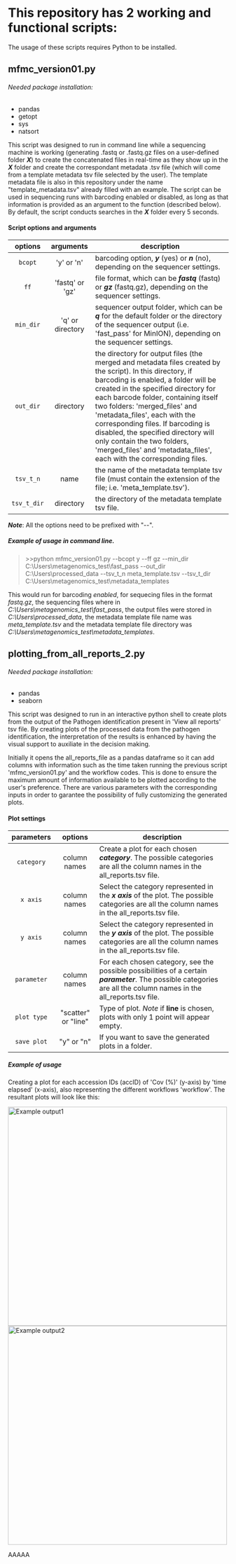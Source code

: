 # This repository has 2 working and functional scripts:
The usage of these scripts requires Python to be installed.

## mfmc_version01.py
###### Needed package installation:
- pandas
- getopt
- sys
- natsort

This script was designed to run in command line while a sequencing machine is working (generating .fastq or .fastq.gz files on a user-defined folder ***X***) to create the concatenated files in real-time as they show up in the ***X*** folder and create the correspondant metadata .tsv file (which will come from a template metadata tsv file selected by the user). The template metadata file is also in this repository under the name "template_metadata.tsv" already filled with an example.
The script can be used in sequencing runs with barcoding enabled or disabled, as long as that information is provided as an argument to the function (described below).
By default, the script conducts searches in the ***X*** folder every 5 seconds.

#### Script options and arguments
| options | arguments | description |
| :------: | :----: |-----------|
| `bcopt` | 'y' or 'n' | barcoding option, ***y*** (yes) or ***n*** (no), depending on the sequencer settings.|
| `ff` | 'fastq' or 'gz' | file format, which can be ***fastq*** (fastq) or ***gz*** (fastq.gz), depending on the sequencer settings.|
| `min_dir` | 'q' or directory | sequencer output folder, which can be ***q*** for the default folder or the directory of the sequencer output (i.e. 'fast_pass' for MinION), depending on the sequencer settings.|
| `out_dir` | directory | the directory for output files (the merged and metadata files created by the script). In this directory, if barcoding is enabled, a folder will be created in the specified directory for each barcode folder, containing itself two folders: 'merged_files' and 'metadata_files', each with the corresponding files. If barcoding is disabled, the specified directory will only contain the two folders, 'merged_files' and 'metadata_files', each with the corresponding files.|
| `tsv_t_n` | name | the name of the metadata template tsv file (must contain the extension of the file; i.e. 'meta_template.tsv').|
| `tsv_t_dir` | directory | the directory of the metadata template tsv file. |

***Note***: All the options need to be prefixed with "--".

##### Example of usage in command line.
> \>\>python mfmc_version01.py --bcopt y --ff gz --min_dir C:\Users\metagenomics_test\fast_pass --out_dir C:\Users\processed_data --tsv_t_n meta_template.tsv --tsv_t_dir C:\Users\metagenomics_test\metadata_templates

This would run for barcoding *enabled*, for sequecing files in the format *fastq.gz*, the sequencing files where in *C:\Users\metagenomics_test\fast_pass*, the output files were stored in *C:\Users\processed_data*, the metadata template file name was *meta_template.tsv* and the metadata template file directory was *C:\Users\metagenomics_test\metadata_templates*.


## plotting_from_all_reports_2.py
###### Needed package installation:
- pandas
- seaborn

This script was designed to run in an interactive python shell to create plots from the output of the Pathogen identification present in 'View all reports' tsv file. By creating plots of the processed data from the pathogen identification, the interpretation of the results is enhanced by having the visual support to auxiliate in the decision making.

Initially it opens the all_reports_file as a pandas dataframe so it can add columns with information such as the time taken running the previous script 'mfmc_version01.py' and the workflow codes. This is done to ensure the maximum amount of information available to be plotted according to the user's preference.
There are various parameters with the corresponding inputs in order to garantee the possibility of fully customizing the generated plots.

#### Plot settings
| parameters | options | description |
| :------: | :----: | ----------- |
| `category` | column names | Create a plot for each chosen ***category***. The possible categories are all the column names in the all_reports.tsv file. |
| `x axis` | column names | Select the category represented in the ***x axis*** of the plot. The possible categories are all the column names in the all_reports.tsv file. |
| `y axis` | column names | Select the category represented in the ***y axis*** of the plot. The possible categories are all the column names in the all_reports.tsv file. |
| `parameter` | column names | For each chosen category, see the possible possibilities of a certain ***parameter***. The possible categories are all the column names in the all_reports.tsv file. |
| `plot type` | "scatter" or "line" | Type of plot. *Note* if **line** is chosen, plots with only 1 point will appear empty. |
| `save plot` | "y" or "n" | If you want to save the generated plots in a folder. |



##### Example of usage
Creating a plot for each accession IDs (accID) of 'Cov (%)' (y-axis) by 'time elapsed' (x-axis), also representing the different workflows 'workflow'.
The resultant plots will look like this:

<img src="https://user-images.githubusercontent.com/116633498/220186420-b3f1d6f7-1dbf-46c6-9bd4-4b26d54d0670.jpeg" width="500" title="Example output1"> <img src="https://user-images.githubusercontent.com/116633498/220186423-605d466c-3177-4476-8c7b-20d381f9f116.jpeg" width="500" title="Example output2">

AAAAA



